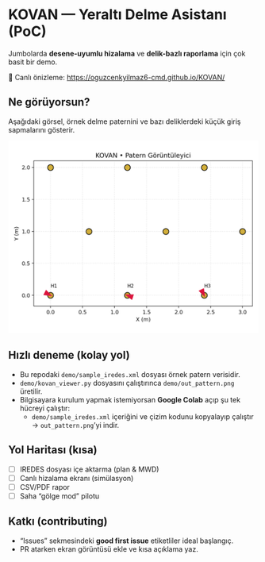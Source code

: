 # KOVAN — Yeraltı Delme Asistanı (PoC)
Jumbolarda **desene-uyumlu hizalama** ve **delik-bazlı raporlama** için çok basit bir demo.

🔗 Canlı önizleme: https://oguzcenkyilmaz6-cmd.github.io/KOVAN/

## Ne görüyorsun?
Aşağıdaki görsel, örnek delme paternini ve bazı deliklerdeki küçük giriş sapmalarını gösterir.

![Demo](docs/out_pattern.png)

## Hızlı deneme (kolay yol)
- Bu repodaki `demo/sample_iredes.xml` dosyası örnek patern verisidir.
- `demo/kovan_viewer.py` dosyasını çalıştırınca `demo/out_pattern.png` üretilir.
- Bilgisayara kurulum yapmak istemiyorsan **Google Colab** açıp şu tek hücreyi çalıştır:
  - `demo/sample_iredes.xml` içeriğini ve çizim kodunu kopyalayıp çalıştır → `out_pattern.png`’yi indir.

## Yol Haritası (kısa)
- [ ] IREDES dosyası içe aktarma (plan & MWD)
- [ ] Canlı hizalama ekranı (simülasyon)
- [ ] CSV/PDF rapor
- [ ] Saha “gölge mod” pilotu

## Katkı (contributing)
- “Issues” sekmesindeki **good first issue** etiketliler ideal başlangıç.
- PR atarken ekran görüntüsü ekle ve kısa açıklama yaz.
